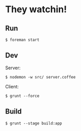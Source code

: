 # They watchin!

## Run

    $ foreman start

## Dev

Server:

    $ nodemon -w src/ server.coffee

Client:

    $ grunt --force

## Build

    $ grunt --stage build:app

